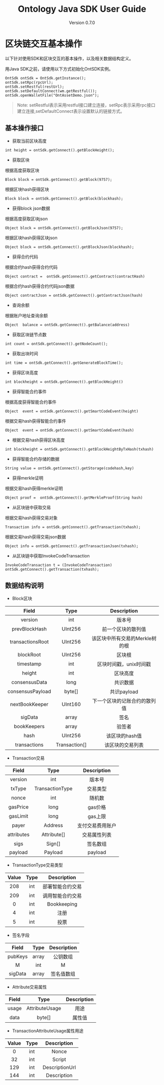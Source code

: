 <h1 align="center"> Ontology Java SDK User Guide </h1>
<p align="center" class="version">Version 0.7.0 </p>

# 区块链交互基本操作

以下针对使用SDK和区块交互的基本操作，以及相关数据结构定义。

用Java SDK之前，请使用以下方式初始化OntSDK实例。

```
OntSdk ontSdk = OntSdk.getInstance();
ontSdk.setRpc(rpcUrl);
ontSdk.setRestful(restUrl);
ontSdk.setDefaultConnect(wm.getRestful());
ontSdk.openWalletFile("OntAssetDemo.json");
```
> Note: setRestful表示采用restful接口建立连接，setRpc表示采用rpc接口建立连接,setDefaultConnect表示设置默认的链接方式。


## 基本操作接口


* 获取当前区块高度
```
int height = ontSdk.getConnect().getBlockHeight();
```

* 获取区块

根据高度获取区块
```
Block block = ontSdk.getConnect().getBlock(9757);
```

根据区块hash获得区块

```
Block block = ontSdk.getConnect().getBlock(blockhash);
```

* 获得block json数据

根据高度获取区块json
```
Object block = ontSdk.getConnect().getBlockJson(9757);
```

根据区块hash获得区块json

```
Object block = ontSdk.getConnect().getBlockJson(blockhash);
```
* 获得合约代码

根据合约hash获得合约代码

```
Object contract =  ontSdk.getConnect().getContract(contractHash)
```

根据合约hash获得合约代码json数据

```
Object contractJson = ontSdk.getConnect().getContractJson(hash)
```

* 查询余额

根据账户地址查询余额

```
Object  balance = ontSdk.getConnect().getBalance(address)
```

* 获取区块链节点数

```
int count = ontSdk.getConnect().getNodeCount();
```

* 获取出块时间

```
int time = ontSdk.getConnect().getGenerateBlockTime();
```

* 获得区块高度

```
int blockheight = ontSdk.getConnect().getBlockHeight()
```

* 获得智能合约事件

根据高度获得智能合约事件

```
Object  event = ontSdk.getConnect().getSmartCodeEvent(height)
```

根据交易hash获得智能合约事件

```
Object  event = ontSdk.getConnect().getSmartCodeEvent(hash)
```

* 根据交易hash获得区块高度

```
int blockheight = ontSdk.getConnect().getBlockHeightByTxHash(txhash)
```

* 获得智能合约存储的数据

```
String value = ontSdk.getConnect().getStorage(codehash,key)
```

* 获得merkle证明

根据交易hash获得merkle证明

```
Object proof =  ontSdk.getConnect().getMerkleProof(String hash)
```

* 从区块链中获取交易

根据交易hash获得交易对象
```
Transaction info = ontSdk.getConnect().getTransaction(txhash);
```

根据交易hash获得交易json数据

```
Object info = ontSdk.getConnect().getTransactionJson(txhash);
```

* 从区块链中获取InvokeCodeTransaction

```
InvokeCodeTransaction t = (InvokeCodeTransaction) ontSdk.getConnect().getTransaction(txhash);
```
## 数据结构说明

* Block区块

| Field     |     Type |   Description   | 
| :--------------: | :--------:| :------: |
|    version|   int|  版本号  |
|    prevBlockHash|   UInt256|  前一个区块的散列值|
|    transactionsRoot|   UInt256|  该区块中所有交易的Merkle树的根|
|    blockRoot|   UInt256| 区块根|
|    timestamp|   int| 区块时间戳，unix时间戳  |
|    height|   int|  区块高度  |
|    consensusData|   long |  共识数据 |
|    consensusPayload|   byte[] |  共识payload |
|    nextBookKeeper|   UInt160 |  下一个区块的记账合约的散列值 |
|    sigData|   array|  签名 |
|    bookKeepers|   array|  验签者 |
|    hash|   UInt256 |  该区块的hash值 |
|    transactions|   Transaction[] |  该区块的交易列表 |


* Transaction交易

| Field     |     Type |   Description   | 
| :--------------: | :--------:| :------: |
|    version|   int|  版本号  |
|    txType|   TransactionType|  交易类型|
|    nonce|   int |  随机数|
| gasPrice|  long |  gas价格|
| gasLimit|  long |  gas上限|
|    payer|   Address |  支付交易费用账户|
|    attributes|   Attribute[]|  交易属性列表 |
|    sigs|   Sign[]|   签名数组  |
|    payload| Payload |  payload  |


* TransactionType交易类型

| Value     |     Type |   Description   | 
| :--------------: | :--------:| :------: |
|    208|   int |  部署智能合约交易|
|    209|   int | 调用智能合约交易 |
|      0|   int |     Bookkeeping   |
|      4|   int |     注册       |
|      5|   int |     投票 |


* 签名字段

| Field     |     Type |   Description   | 
| :--------------: | :--------:| :------: |
|    pubKeys|   array |  公钥数组|
|    M|   int | M |
|    sigData|   array | 签名值数组 |



* Attribute交易属性

| Field    |     Type |   Description   | 
| :--------------: | :--------:| :------: |
|    usage |   AttributeUsage |  用途|
|    data|   byte[] | 属性值 |


* TransactionAttributeUsage属性用途

| Value     |     Type |   Description   | 
| :--------------: | :--------:| :------: |
|    0|   int|  Nonce|
|    32|   int | Script |
|    129|   int | DescriptionUrl |
|    144|   int | Description |
